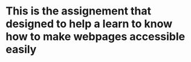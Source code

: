 # This is the assignement that designed to help a learn to know how to make webpages accessible easily
